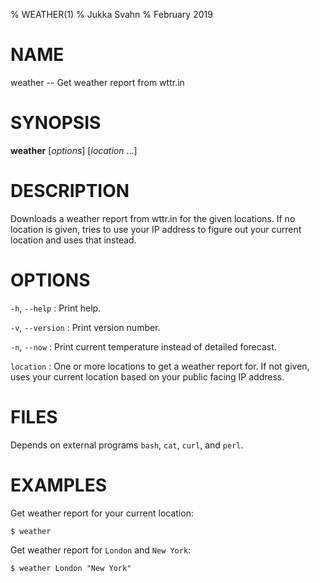 % WEATHER(1)
% Jukka Svahn
% February 2019

# NAME

weather -- Get weather report from wttr.in

# SYNOPSIS

**weather** [*options*] [*location* ...]

# DESCRIPTION

Downloads a weather report from wttr.in for the given locations. If no location
is given, tries to use your IP address to figure out your current location and
uses that instead.

# OPTIONS

`-h`, `--help`
: Print help.

`-v`, `--version`
: Print version number.

`-n`, `--now`
: Print current temperature instead of detailed forecast.

`location`
: One or more locations to get a weather report for. If not given, uses your
current location based on your public facing IP address.

# FILES

Depends on external programs `bash`, `cat`, `curl`, and `perl`.

# EXAMPLES

Get weather report for your current location:

    $ weather

Get weather report for `London` and `New York`:

    $ weather London "New York"
